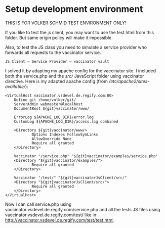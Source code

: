 # Setup development environment

THIS IS FOR VOLKER SCHMID TEST ENVIRONMENT ONLY!

If you like to test the js client, you may want to use the test.html from this folder. But same origin policy will make it impossible.

Also, to test the JS class you need to simulate a service provider who forwards all requests to the vaccinator service.

`JS Client ⇔ Service Provider ⇔ vaccinator vault`

I solved it by adapting my apache config for the vaccinator site. I included both the service.php and the *src/* JavaScript folder using vaccinator directive. Here is my adapted apache config (from */etc/apache2/sites-available/*):

    <VirtualHost vaccinator.vsdevel.de.regify.com:80>
        Define git /home/volker/git/
        ServerAdmin webmaster@localhost
        DocumentRoot ${git}vaccinator/www/

        ErrorLog ${APACHE_LOG_DIR}/error.log
        CustomLog ${APACHE_LOG_DIR}/access.log combined

        <Directory ${git}vaccinator/www/>
                Options Indexes FollowSymLinks
                AllowOverride None
                Require all granted
        </Directory>

        Vaccinator "/service.php" "${git}vaccinator/examples/service.php"
        <Directory "${git}vaccinator/examples/">
                Require all granted
        </Directory>

        Vaccinator "/test/" "${git}vaccinatorJsClient/src/"
        <Directory "${git}vaccinatorJsClient/src/">
                Require all granted
        </Directory>
    </VirtualHost>

Now I can call service.php using vaccinator.vsdevel.de.regify.com/service.php and all the tests JS files using vaccinator.vsdevel.de.regify.com/test/ like in http://vaccinator.vsdevel.de.regify.com/test/test.html.                                           
